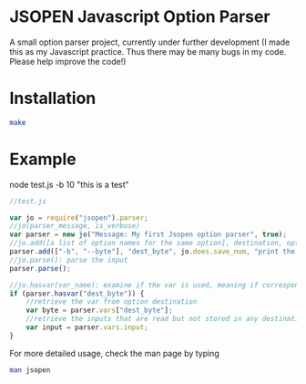 # JSOPEN Javascript Option Parser
A small option parser project, currently under further development
(I made this as my Javascript practice. Thus there may be many bugs in my code. Please help improve the code!)

# Installation
```bash
make
```

# Example
node test.js -b 10 "this is a test"
```javascript
//test.js

var jo = require("jsopen").parser;
//jo(parser_message, is_verbose)
var parser = new jo("Message: My first Jsopen option parser", true);
//jo.add([a list of option names for the same option], destination, option_type, help_message)
parser.add(["-b", "--byte"], "dest_byte", jo.does.save_num, "print the first n bytes");
//jo.parse(): parse the input
parser.parse();

//jo.hasvar(var_name): examine if the var is used, meaning if corresponding option is called
if (parser.hasvar("dest_byte")) {
	//retrieve the var from option destination
	var byte = parser.vars["dest_byte"];
	//retrieve the inputs that are read but not stored in any destinations of any special options (will be presented in a list)
	var input = parser.vars.input;
}
```
For more detailed usage, check the man page by typing
```bash
man jsopen
```
